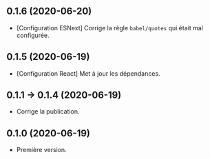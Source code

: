 ## 0.1.6 (2020-06-20)
- [Configuration ESNext] Corrige la règle `babel/quotes` qui était mal configurée.

## 0.1.5 (2020-06-19)
- [Configuration React] Met à jour les dépendances.

## 0.1.1 -> 0.1.4 (2020-06-19)
- Corrige la publication.

## 0.1.0 (2020-06-19)
- Première version.
